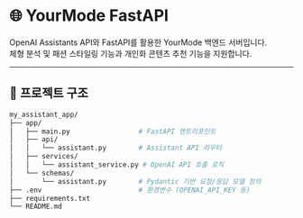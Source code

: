 # 🌐 YourMode FastAPI

OpenAI Assistants API와 FastAPI를 활용한 YourMode 백엔드 서버입니다.  
체형 분석 및 패션 스타일링 기능과 개인화 콘텐츠 추천 기능을 지원합니다.

---

## 📁 프로젝트 구조

```bash
my_assistant_app/
├── app/
│   ├── main.py                 # FastAPI 엔트리포인트
│   ├── api/
│   │   └── assistant.py        # Assistant API 라우터
│   ├── services/
│   │   └── assistant_service.py # OpenAI API 호출 로직
│   └── schemas/
│       └── assistant.py        # Pydantic 기반 요청/응답 모델 정의
├── .env                        # 환경변수 (OPENAI_API_KEY 등)
├── requirements.txt
└── README.md
